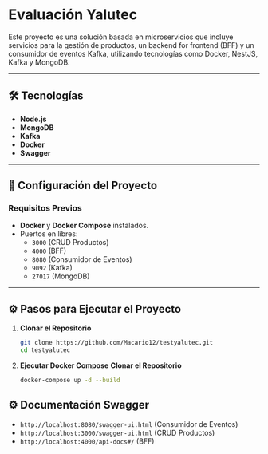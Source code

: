 # Evaluación Yalutec

Este proyecto es una solución basada en microservicios que incluye servicios para la gestión de productos, un backend for frontend (BFF) y un consumidor de eventos Kafka, utilizando tecnologías como Docker, NestJS, Kafka y MongoDB.

---

## 🛠️ Tecnologías

- **Node.js**
- **MongoDB**
- **Kafka**
- **Docker**
- **Swagger**

---

## 🚀 Configuración del Proyecto

### Requisitos Previos
- **Docker** y **Docker Compose** instalados.
- Puertos en libres:
  - `3000` (CRUD Productos)
  - `4000` (BFF)
  - `8080` (Consumidor de Eventos)
  - `9092` (Kafka)
  - `27017` (MongoDB)

---

## ⚙️ Pasos para Ejecutar el Proyecto

1. **Clonar el Repositorio**
   ```bash
   git clone https://github.com/Macario12/testyalutec.git
   cd testyalutec

2. **Ejecutar Docker Compose**
**Clonar el Repositorio**
   ```bash
   docker-compose up -d --build

## ⚙️ Documentación Swagger

  - `http://localhost:8080/swagger-ui.html` (Consumidor de Eventos)
  - `http://localhost:3000/swagger-ui.html` (CRUD Productos)
  - `http://localhost:4000/api-docs#/` (BFF)
